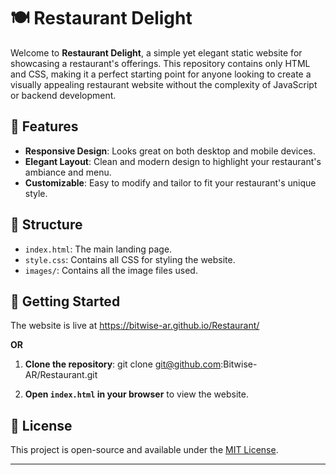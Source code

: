 # 🍽️ Restaurant Delight

Welcome to **Restaurant Delight**, a simple yet elegant static website for showcasing a restaurant's offerings. This repository contains only HTML and CSS, making it a perfect starting point for anyone looking to create a visually appealing restaurant website without the complexity of JavaScript or backend development.

## 🌟 Features

- **Responsive Design**: Looks great on both desktop and mobile devices.
- **Elegant Layout**: Clean and modern design to highlight your restaurant's ambiance and menu.
- **Customizable**: Easy to modify and tailor to fit your restaurant's unique style.

## 📂 Structure

- `index.html`: The main landing page.
- `style.css`: Contains all CSS for styling the website.
- `images/`: Contains all the image files used.

## 🚀 Getting Started

The website is live at https://bitwise-ar.github.io/Restaurant/

**OR**

 1. **Clone the repository**:
    git clone git@github.com:Bitwise-AR/Restaurant.git

2. **Open `index.html` in your browser** to view the website.

## 📜 License

This project is open-source and available under the [MIT License](LICENSE).

---

